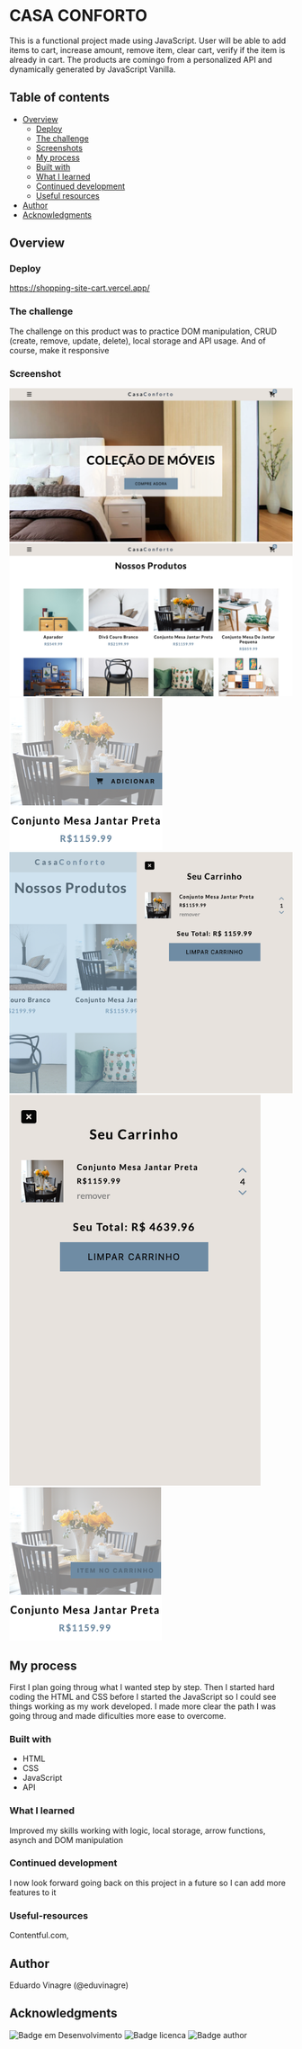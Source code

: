 # CASA CONFORTO

This is a functional project made using JavaScript. User will be able to add items to cart, increase amount, remove item, clear cart, verify if the item is already in cart. The products are comingo from a personalized API and dynamically generated by JavaScript Vanilla. 

## Table of contents

- [Overview](#overview)
  - [Deploy](#deploy )
  - [The challenge](#the-challenge)
  - [Screenshots](#screenshot)
  - [My process](#my-process)
  - [Built with](#built-with)
  - [What I learned](#what-i-learned)
  - [Continued development](#continued-development)
  - [Useful resources](#useful-resources)
- [Author](#author)
- [Acknowledgments](#acknowledgments)


## Overview

### Deploy

https://shopping-site-cart.vercel.app/

### The challenge

The challenge on this product was to practice DOM manipulation, CRUD (create, remove, update, delete), local storage and API usage. And of course, make it responsive

### Screenshot

![](./Screenshot-1.png)
![](./Screenshot-2.png)
![](./Screenshot-3.png)
![](./Screenshot-4.png)
![](./Screenshot-5.png)
![](./Screenshot-6.png)

## My process

First I plan going throug what I wanted step by step. Then I started hard coding the HTML and CSS before I started the JavaScript so I could see things working as my work developed. I made more clear the path I was going throug and made dificulties more ease to overcome.

### Built with

- HTML
- CSS
- JavaScript
- API

### What I learned

Improved my skills working with logic, local storage, arrow functions, asynch and DOM manipulation

### Continued development

I now look forward going back on this project in a future so I can add more features to it

### Useful-resources

Contentful.com, 

## Author

Eduardo Vinagre (@eduvinagre)

## Acknowledgments

![Badge em Desenvolvimento](https://img.shields.io/badge/SATUS-FINISHED-green)
![Badge licenca](https://img.shields.io/badge/License-MIT-lightgrey)
![Badge author](https://img.shields.io/badge/Author-%40eduvinagre-informational)
